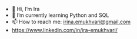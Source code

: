 - 👋 Hi, I’m Ira
- 🌱 I’m currently learning Python and SQL
- 📫 How to reach me: irina.emukhvari@gmail.com
- https://www.linkedin.com/in/ira-emukhvari/

<!---
IraEmu/IraEmu is a ✨ special ✨ repository because its `README.md` (this file) appears on your GitHub profile.
You can click the Preview link to take a look at your changes.
--->

